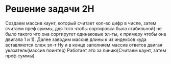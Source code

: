 # Решение задачи 2H

Создаем массив каунт, который считает кол-во цифр в числе, затем считаем преф суммы, для того чтобы сортировка была стабильной( не было такого что она сортирутет одинаковые эл-ты, к примеру чтобы она двигала 1 и 1). Далее заводим массив длины к из индексов куда вставляются слеж эл-т
Ну и в конце заполняем массив ответов двигая указатель(массив поинтер)
Работает это за линию(Считаем каунт, затем преф суммы)
